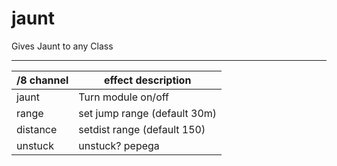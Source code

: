 # jaunt
Gives Jaunt to any Class


------
/8 channel  | effect description
--- | ---
jaunt | Turn module on/off
range | set jump range (default 30m)
distance| setdist range (default 150)
unstuck | unstuck? pepega


